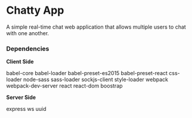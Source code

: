 Chatty App
=====================

A simple real-time chat web application that allows multiple users to chat with one another. 

### Dependencies

**Client Side** 

babel-core
babel-loader
babel-preset-es2015
babel-preset-react
css-loader
node-sass
sass-loader
sockjs-client
style-loader
webpack
webpack-dev-server
react
react-dom
boostrap

**Server Side**

express
ws
uuid

